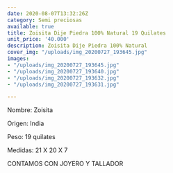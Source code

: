 ```yaml
---
date: 2020-08-07T13:32:26Z
category: Semi preciosas
available: true
title: Zoisita Dije Piedra 100% Natural 19 Quilates
unit_price: '40.000'
description: Zoisita Dije Piedra 100% Natural
cover_img: "/uploads/img_20200727_193645.jpg"
images:
- "/uploads/img_20200727_193645.jpg"
- "/uploads/img_20200727_193640.jpg"
- "/uploads/img_20200727_193632.jpg"
- "/uploads/img_20200727_193631.jpg"

---
```

Nombre: Zoisita

Origen: India

Peso: 19 quilates

Medidas: 21 X 20 X 7 

CONTAMOS CON JOYERO Y TALLADOR